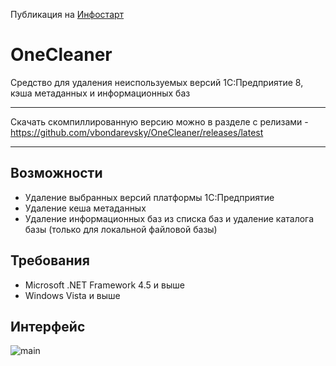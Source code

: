 Публикация на [Инфостарт](https://infostart.ru/public/699668/)

# OneCleaner
Средство для удаления неиспользуемых версий 1С:Предприятие 8, кэша метаданных и информационных баз

---

Скачать скомпиллированную версию можно в разделе с релизами - https://github.com/vbondarevsky/OneCleaner/releases/latest

---

## Возможности
- Удаление выбранных версий платформы 1С:Предприятие
- Удаление кеша метаданных
- Удаление информационных баз из списка баз и удаление каталога базы (только для локальной файловой базы)

## Требования
- Microsoft .NET Framework 4.5 и выше
- Windows Vista и выше

## Интерфейс
![main](https://user-images.githubusercontent.com/11818792/32410970-9e22c940-c1df-11e7-860c-7f5d3f88a50f.jpg)
